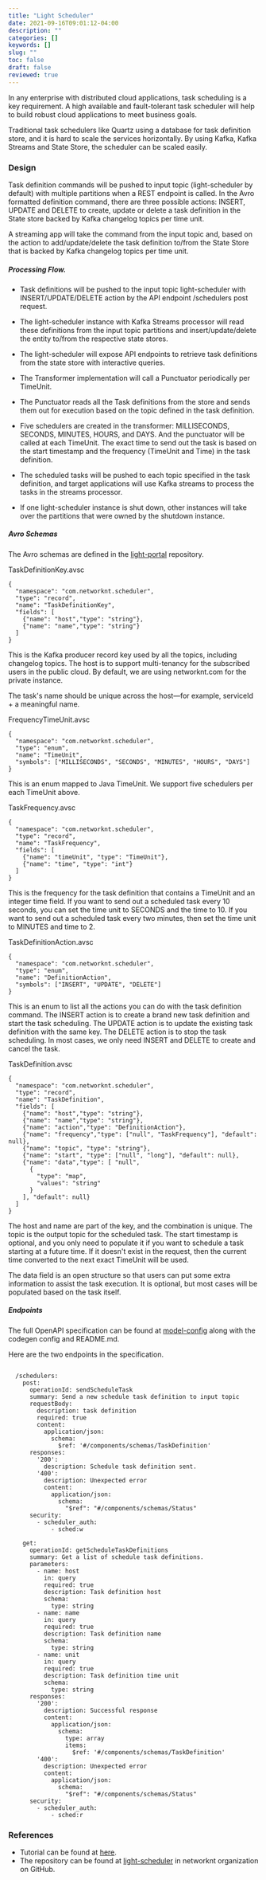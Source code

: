 ```yaml
---
title: "Light Scheduler"
date: 2021-09-16T09:01:12-04:00
description: ""
categories: []
keywords: []
slug: ""
toc: false
draft: false
reviewed: true
---
```


In any enterprise with distributed cloud applications, task scheduling is a key requirement. A high available and fault-tolerant task scheduler will help to build robust cloud applications to meet business goals.

Traditional task schedulers like Quartz using a database for task definition store, and it is hard to scale the services horizontally. By using Kafka, Kafka Streams and State Store, the scheduler can be scaled easily. 


### Design

Task definition commands will be pushed to input topic (light-scheduler by default) with multiple partitions when a REST endpoint is called. In the Avro formatted definition command, there are three possible actions: INSERT, UPDATE and DELETE to create, update or delete a task definition in the State store backed by Kafka changelog topics per time unit.

A streaming app will take the command from the input topic and, based on the action to add/update/delete the task definition to/from the State Store that is backed by Kafka changelog topics per time unit.


##### Processing Flow.

* Task definitions will be pushed to the input topic light-scheduler with INSERT/UPDATE/DELETE action by the API endpoint /schedulers post request.

* The light-scheduler instance with Kafka Streams processor will read these definitions from the input topic partitions and insert/update/delete the entity to/from the respective state stores.

* The light-scheduler will expose API endpoints to retrieve task definitions from the state store with interactive queries. 

* The Transformer implementation will call a Punctuator periodically per TimeUnit.

* The Punctuator reads all the Task definitions from the store and sends them out for execution based on the topic defined in the task definition. 

* Five schedulers are created in the transformer: MILLISECONDS, SECONDS, MINUTES, HOURS, and DAYS. And the punctuator will be called at each TimeUnit. The exact time to send out the task is based on the start timestamp and the frequency (TimeUnit and Time) in the task definition. 

* The scheduled tasks will be pushed to each topic specified in the task definition, and target applications will use Kafka streams to process the tasks in the streams processor. 

* If one light-scheduler instance is shut down, other instances will take over the partitions that were owned by the shutdown instance.



##### Avro Schemas

The Avro schemas are defined in the [light-portal][] repository. 


TaskDefinitionKey.avsc

```
{
  "namespace": "com.networknt.scheduler",
  "type": "record",
  "name": "TaskDefinitionKey",
  "fields": [
    {"name": "host","type": "string"},
    {"name": "name","type": "string"}
  ]
}

```

This is the Kafka producer record key used by all the topics, including changelog topics. The host is to support multi-tenancy for the subscribed users in the public cloud. By default, we are using networknt.com for the private instance. 

The task's name should be unique across the host—for example, serviceId + a meaningful name.


FrequencyTimeUnit.avsc

```
{
  "namespace": "com.networknt.scheduler",
  "type": "enum",
  "name": "TimeUnit",
  "symbols": ["MILLISECONDS", "SECONDS", "MINUTES", "HOURS", "DAYS"]
}

```

This is an enum mapped to Java TimeUnit. We support five schedulers per each TimeUnit above. 


TaskFrequency.avsc

```
{
  "namespace": "com.networknt.scheduler",
  "type": "record",
  "name": "TaskFrequency",
  "fields": [
    {"name": "timeUnit", "type": "TimeUnit"},
    {"name": "time", "type": "int"}
  ]
}
```

This is the frequency for the task definition that contains a TimeUnit and an integer time field. If you want to send out a scheduled task every 10 seconds, you can set the time unit to SECONDS and the time to 10. If you want to send out a scheduled task every two minutes, then set the time unit to MINUTES and time to 2. 


TaskDefinitionAction.avsc

```
{
  "namespace": "com.networknt.scheduler",
  "type": "enum",
  "name": "DefinitionAction",
  "symbols": ["INSERT", "UPDATE", "DELETE"]
}

```

This is an enum to list all the actions you can do with the task definition command. The INSERT action is to create a brand new task definition and start the task scheduling. The UPDATE action is to update the existing task definition with the same key. The DELETE action is to stop the task scheduling. In most cases, we only need INSERT and DELETE to create and cancel the task. 


TaskDefinition.avsc

```
{
  "namespace": "com.networknt.scheduler",
  "type": "record",
  "name": "TaskDefinition",
  "fields": [
    {"name": "host","type": "string"},
    {"name": "name","type": "string"},
    {"name": "action","type": "DefinitionAction"},
    {"name": "frequency","type": ["null", "TaskFrequency"], "default": null},
    {"name": "topic", "type": "string"},
    {"name": "start", "type": ["null", "long"], "default": null},
    {"name": "data","type": [ "null",
      {
        "type": "map",
        "values": "string"
      }
    ], "default": null}
  ]
}
```

The host and name are part of the key, and the combination is unique. The topic is the output topic for the scheduled task. The start timestamp is optional, and you only need to populate it if you want to schedule a task starting at a future time. If it doesn't exist in the request, then the current time converted to the next exact TimeUnit will be used. 

The data field is an open structure so that users can put some extra information to assist the task execution. It is optional, but most cases will be populated based on the task itself. 


##### Endpoints

The full OpenAPI specification can be found at [model-config](https://github.com/networknt/model-config/tree/master/rest/light-scheduler) along with the codegen config and README.md. 


Here are the two endpoints in the specification.

```

  /schedulers:
    post:
      operationId: sendScheduleTask
      summary: Send a new schedule task definition to input topic
      requestBody:
        description: task definition
        required: true
        content:
          application/json:
            schema: 
              $ref: '#/components/schemas/TaskDefinition'
      responses:
        '200':
          description: Schedule task definition sent.
        '400':
          description: Unexpected error
          content:
            application/json:
              schema:
                "$ref": "#/components/schemas/Status"
      security:
        - scheduler_auth:
            - sched:w

    get:
      operationId: getScheduleTaskDefinitions
      summary: Get a list of schedule task definitions.
      parameters:
        - name: host
          in: query
          required: true
          description: Task definition host
          schema:
            type: string
        - name: name
          in: query
          required: true
          description: Task definition name
          schema:
            type: string
        - name: unit
          in: query
          required: true
          description: Task definition time unit
          schema:
            type: string
      responses:
        '200':
          description: Successful response
          content:
            application/json:
              schema:
                type: array
                items:
                  $ref: '#/components/schemas/TaskDefinition'
        '400':
          description: Unexpected error
          content:
            application/json:
              schema:
                "$ref": "#/components/schemas/Status"
      security:
        - scheduler_auth:
            - sched:r
```

### References

* Tutorial can be found at [here](/tutorial/scheduler/).
* The repository can be found at [light-scheduler][] in networknt organization on GitHub.


[light-portal]: https://github.com/lightapi/light-portal/tree/master/portal-event/src/main/resources/schemas

[light-scheduler]: https://github.com/networknt/light-scheduler
